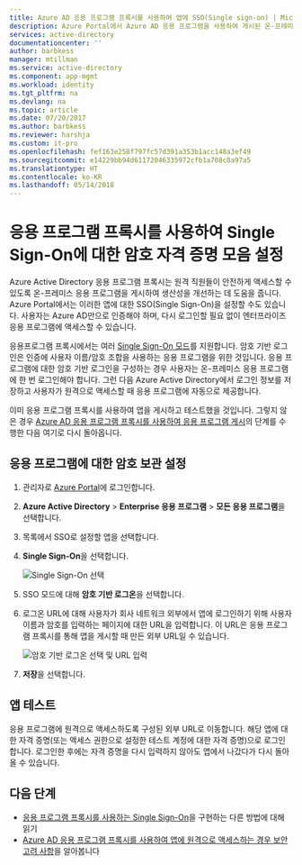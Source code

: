 ```yaml
---
title: Azure AD 응용 프로그램 프록시를 사용하여 앱에 SSO(Single sign-on) | Microsoft Docs
description: Azure Portal에서 Azure AD 응용 프로그램을 사용하여 게시된 온-프레미스 응용 프로그램에 대한 SSO(Single sign-on)를 켭니다.
services: active-directory
documentationcenter: ''
author: barbkess
manager: mtillman
ms.service: active-directory
ms.component: app-mgmt
ms.workload: identity
ms.tgt_pltfrm: na
ms.devlang: na
ms.topic: article
ms.date: 07/20/2017
ms.author: barbkess
ms.reviewer: harshja
ms.custom: it-pro
ms.openlocfilehash: fef163e258f797fc57d391a353b1acc148a3ef49
ms.sourcegitcommit: e14229bb94d61172046335972cfb1a708c8a97a5
ms.translationtype: HT
ms.contentlocale: ko-KR
ms.lasthandoff: 05/14/2018
---
```

# <a name="password-vaulting-for-single-sign-on-with-application-proxy"></a>응용 프로그램 프록시를 사용하여 Single Sign-On에 대한 암호 자격 증명 모음 설정

Azure Active Directory 응용 프로그램 프록시는 원격 직원들이 안전하게 액세스할 수 있도록 온-프레미스 응용 프로그램을 게시하여 생산성을 개선하는 데 도움을 줍니다. Azure Portal에서는 이러한 앱에 대한 SSO(Single Sign-On)을 설정할 수도 있습니다. 사용자는 Azure AD만으로 인증해야 하며, 다시 로그인할 필요 없이 엔터프라이즈 응용 프로그램에 액세스할 수 있습니다.

응용프로그램 프록시에서는 여러 [Single Sign-On 모드](application-proxy-single-sign-on.md)를 지원합니다. 암호 기반 로그인은 인증에 사용자 이름/암호 조합을 사용하는 응용 프로그램을 위한 것입니다. 응용 프로그램에 대한 암호 기반 로그인을 구성하는 경우 사용자는 온-프레미스 응용 프로그램에 한 번 로그인해야 합니다. 그런 다음 Azure Active Directory에서 로그인 정보를 저장하고 사용자가 원격으로 액세스할 때 응용 프로그램에 자동으로 제공합니다. 

이미 응용 프로그램 프록시를 사용하여 앱을 게시하고 테스트했을 것입니다. 그렇지 않은 경우 [Azure AD 응용 프로그램 프록시를 사용하여 응용 프로그램 게시](application-proxy-publish-azure-portal.md)의 단계를 수행한 다음 여기로 다시 돌아옵니다. 

## <a name="set-up-password-vaulting-for-your-application"></a>응용 프로그램에 대한 암호 보관 설정

1. 관리자로 [Azure Portal](https://portal.azure.com)에 로그인합니다.
2. **Azure Active Directory** > **Enterprise 응용 프로그램** > **모든 응용 프로그램**을 선택합니다.
3. 목록에서 SSO로 설정할 앱을 선택합니다.  
4. **Single Sign-On**을 선택합니다.

   ![Single Sign-On 선택](./media/application-proxy-configure-single-sign-on-password-vaulting/select-sso.png)

5. SSO 모드에 대해 **암호 기반 로그온**을 선택합니다.
6. 로그온 URL에 대해 사용자가 회사 네트워크 외부에서 앱에 로그인하기 위해 사용자 이름과 암호를 입력하는 페이지에 대한 URL을 입력합니다. 이 URL은 응용 프로그램 프록시를 통해 앱을 게시할 때 만든 외부 URL일 수 있습니다. 

   ![암호 기반 로그온 선택 및 URL 입력](./media/application-proxy-configure-single-sign-on-password-vaulting/password-sso.png)

7. **저장**을 선택합니다.

<!-- Need to repro?
7. The page should tell you that a sign-in form was successfully detected at the provided URL. If it doesn't, select **Configure [your app name] Password Single Sign-on Settings** and choose **Manually detect sign-in fields**. Follow the instructions to point out where the sign-in credentials go. 
-->

## <a name="test-your-app"></a>앱 테스트

응용 프로그램에 원격으로 액세스하도록 구성된 외부 URL로 이동합니다. 해당 앱에 대한 자격 증명(또는 액세스 권한으로 설정한 테스트 계정에 대한 자격 증명)으로 로그인합니다. 로그인한 후에는 자격 증명을 다시 입력하지 않아도 앱에서 나갔다가 다시 돌아올 수 있습니다. 

## <a name="next-steps"></a>다음 단계

- [응용 프로그램 프록시를 사용하는 Single Sign-On](application-proxy-single-sign-on.md)을 구현하는 다른 방법에 대해 읽기
- [Azure AD 응용 프로그램 프록시를 사용하여 앱에 원격으로 액세스하는 경우 보안 고려 사항](application-proxy-security.md)을 알아봅니다